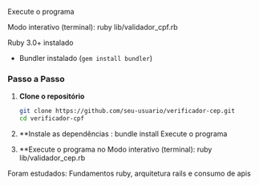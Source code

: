 Execute o programa

Modo interativo (terminal):
ruby lib/validador_cpf.rb


 Ruby 3.0+ instalado
- Bundler instalado (`gem install bundler`)

### Passo a Passo

1. **Clone o repositório**
   ```bash
   git clone https://github.com/seu-usuario/verificador-cep.git
   cd verificador-cpf
2. **Instale as dependências :
   bundle install
   Execute o programa

3. **Execute o programa no Modo interativo (terminal):
    ruby lib/validador_cep.rb

Foram estudados: Fundamentos ruby, arquitetura rails  e consumo de apis 

